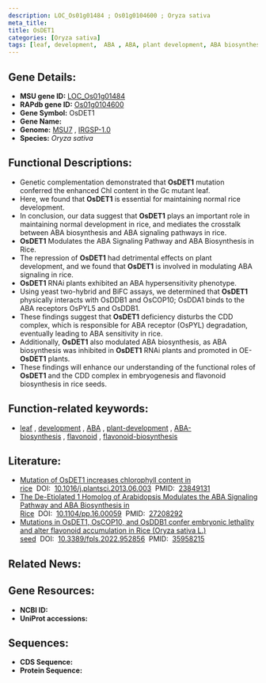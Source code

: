 ```yaml
---
description: LOC_Os01g01484 ; Os01g0104600 ; Oryza sativa
meta_title:
title: OsDET1
categories: [Oryza sativa]
tags: [leaf, development,  ABA , ABA, plant development, ABA biosynthesis, flavonoid, flavonoid biosynthesis]
---
```


## Gene Details:
- **MSU gene ID:** [LOC_Os01g01484](http://rice.uga.edu/cgi-bin/ORF_infopage.cgi?orf=LOC_Os01g01484)  
- **RAPdb gene ID:** [Os01g0104600](https://rapdb.dna.affrc.go.jp/locus/?name=Os01g0104600)  
- **Gene Symbol:** OsDET1
- **Gene Name:**
- **Genome:**  [MSU7](http://rice.uga.edu/)&nbsp;,&nbsp;[IRGSP-1.0](https://rapdb.dna.affrc.go.jp/download/irgsp1.html)
- **Species:** *Oryza sativa*

## Functional Descriptions:
   - Genetic complementation demonstrated that **OsDET1** mutation conferred the enhanced Chl content in the Gc mutant leaf.
   - Here, we found that **OsDET1** is essential for maintaining normal rice development.
   - In conclusion, our data suggest that **OsDET1** plays an important role in maintaining normal development in rice, and mediates the crosstalk between ABA biosynthesis and ABA signaling pathways in rice.
   - **OsDET1** Modulates the ABA Signaling Pathway and ABA Biosynthesis in Rice.
   - The repression of **OsDET1** had detrimental effects on plant development, and we found that **OsDET1** is involved in modulating ABA signaling in rice.
   - **OsDET1** RNAi plants exhibited an ABA hypersensitivity phenotype.
   - Using yeast two-hybrid and BiFC assays, we determined that **OsDET1** physically interacts with OsDDB1 and OsCOP10; OsDDA1 binds to the ABA receptors OsPYL5 and OsDDB1.
   - These findings suggest that **OsDET1** deficiency disturbs the CDD complex, which is responsible for ABA receptor (OsPYL) degradation, eventually leading to ABA sensitivity in rice.
   - Additionally, **OsDET1** also modulated ABA biosynthesis, as ABA biosynthesis was inhibited in **OsDET1** RNAi plants and promoted in OE-**OsDET1** plants.
   - These findings will enhance our understanding of the functional roles of **OsDET1** and the CDD complex in embryogenesis and flavonoid biosynthesis in rice seeds.

## Function-related keywords:
   - [leaf](/tags/leaf/)&nbsp;,&nbsp;[development](/tags/development/)&nbsp;,&nbsp;[ABA](/tags/ABA/)&nbsp;,&nbsp;[plant-development](/tags/plant-development/)&nbsp;,&nbsp;[ABA-biosynthesis](/tags/ABA-biosynthesis/)&nbsp;,&nbsp;[flavonoid](/tags/flavonoid/)&nbsp;,&nbsp;[flavonoid-biosynthesis](/tags/flavonoid-biosynthesis/)

## Literature:
   - [Mutation of OsDET1 increases chlorophyll content in rice](https://www.doi.org/10.1016/j.plantsci.2013.06.003)&nbsp;&nbsp;DOI:&nbsp;&nbsp;[10.1016/j.plantsci.2013.06.003](https://www.doi.org/10.1016/j.plantsci.2013.06.003)&nbsp;&nbsp;PMID:&nbsp;&nbsp;[23849131](https://pubmed.ncbi.nlm.nih.gov/23849131/)
   - [The De-Etiolated 1 Homolog of Arabidopsis Modulates the ABA Signaling Pathway and ABA Biosynthesis in Rice](https://www.doi.org/10.1104/pp.16.00059)&nbsp;&nbsp;DOI:&nbsp;&nbsp;[10.1104/pp.16.00059](https://www.doi.org/10.1104/pp.16.00059)&nbsp;&nbsp;PMID:&nbsp;&nbsp;[27208292](https://pubmed.ncbi.nlm.nih.gov/27208292/)
   - [Mutations in OsDET1, OsCOP10, and OsDDB1 confer embryonic lethality and alter flavonoid accumulation in Rice (Oryza sativa L.) seed](https://www.doi.org/10.3389/fpls.2022.952856)&nbsp;&nbsp;DOI:&nbsp;&nbsp;[10.3389/fpls.2022.952856](https://www.doi.org/10.3389/fpls.2022.952856)&nbsp;&nbsp;PMID:&nbsp;&nbsp;[35958215](https://pubmed.ncbi.nlm.nih.gov/35958215/)

## Related News:

## Gene Resources:
- **NCBI ID:**  []()
- **UniProt accessions:** [](https://www.uniprot.org/uniprotkb//entry)

## Sequences:
- **CDS Sequence:**
- **Protein Sequence:**

